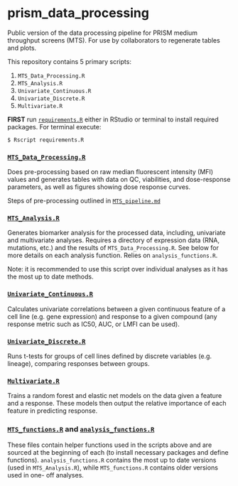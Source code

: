 # prism\_data\_processing
Public version of the data processing pipeline for PRISM medium throughput
screens (MTS). For use by collaborators to regenerate tables and plots.

This repository contains 5 primary scripts:

1. `MTS_Data_Processing.R`
2. `MTS_Analysis.R`
3. `Univariate_Continuous.R`
4. `Univariate_Discrete.R`
5. `Multivariate.R`

**FIRST** run [`requirements.R`](./requirements.R) either in RStudio or terminal
to install required packages. For terminal execute:
```bash
$ Rscript requirements.R
```

### [`MTS_Data_Processing.R`](./MTS_Data_Processing.R)

Does pre-processing based on raw median fluorescent intensity (MFI) values and
generates tables with data on QC, viabilities, and dose-response parameters, as
well as figures showing dose response curves.

Steps of pre-processing outlined in [`MTS_pipeline.md`](./MTS_pipeline.md)


### [`MTS_Analysis.R`](./MTS_Analysis.R)

Generates biomarker analysis for the processed data, including, univariate and
multivariate analyses. Requires a directory of expression data (RNA, mutations,
etc.) and the results of `MTS_Data_Processing.R`. See below for more details on
each analysis function. Relies on `analysis_functions.R`.

Note: it is recommended to use this script over individual analyses as it has
the most up to date methods.

### [`Univariate_Continuous.R`](./Univariate_Continuous.R)

Calculates univariate correlations between a given continuous feature of a cell
line (e.g. gene expression) and response to a given compound (any response
metric such as IC50, AUC, or LMFI can be used).


### [`Univariate_Discrete.R`](./Univariate_Discrete.R)

Runs t-tests for groups of cell lines defined by discrete variables (e.g.
lineage), comparing responses between groups.


### [`Multivariate.R`](./Multivariate.R)

Trains a random forest and elastic net models on the data given a feature and a
response. These models then output the relative importance of each feature in
predicting response.

### [`MTS_functions.R`](./MTS_functions.R) and [`analysis_functions.R`](./analysis_functions.R)

These files contain helper functions used in the scripts above and are sourced
at the beginning of each (to install necessary packages and define functions).
`analysis_functions.R` contains the most up to date versions (used in
`MTS_Analysis.R`), while `MTS_functions.R` contains older versions used in one-
off analyses.
